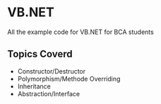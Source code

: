 
# VB.NET

All the example code for VB.NET for BCA students 




## Topics Coverd

- Constructor/Destructor
- Polymorphism/Methode Overriding
- Inheritance
- Abstraction/Interface

